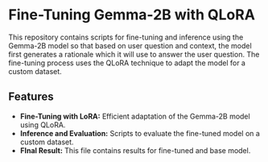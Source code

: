 # Fine-Tuning Gemma-2B with QLoRA 

This repository contains scripts for fine-tuning and inference using the Gemma-2B model so that based on user question and context, the model first generates a rationale which it will use to answer the user question. The fine-tuning process uses the QLoRA technique to adapt the model for a custom dataset.

## Features

- **Fine-Tuning with LoRA:** Efficient adaptation of the Gemma-2B model using QLoRA.
- **Inference and Evaluation:** Scripts to evaluate the fine-tuned model on a custom dataset.
- **FInal Result:** This file contains results for fine-tuned and base model.
